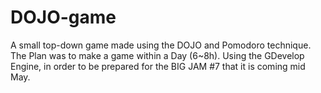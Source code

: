 # DOJO-game
A small top-down game made using the DOJO and Pomodoro technique. The Plan was to make a game within a Day (6~8h). Using the GDevelop Engine, in order to be prepared for the BIG JAM #7 that it is coming mid May.
